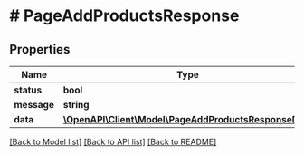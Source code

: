 # # PageAddProductsResponse

## Properties

Name | Type | Description | Notes
------------ | ------------- | ------------- | -------------
**status** | **bool** |  |
**message** | **string** |  |
**data** | [**\OpenAPI\Client\Model\PageAddProductsResponseData**](PageAddProductsResponseData.md) |  |

[[Back to Model list]](../../README.md#models) [[Back to API list]](../../README.md#endpoints) [[Back to README]](../../README.md)
